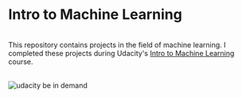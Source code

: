 # Intro to Machine Learning
<br/>
This repository contains projects in the field of machine learning. I completed these projects during Udacity's <a href="https://www.udacity.com/course/intro-to-machine-learning--ud120">Intro to Machine Learning</a> course.
<br/>
<br/>

![udacity be in demand](http://blog.udacity.com/wp-content/uploads/2016/05/Facebook_BeInDemand-1024x379.png)
